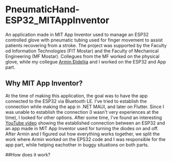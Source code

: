 # PneumaticHand-ESP32_MITAppInventor
An application made in MIT App Inventor used to manage an ESP32 controlled glove with pneumatic tubing used for finger movement to assist patients recovering from a stroke. The project was supported by the Faculty od Information Technologies (FIT Mostar) and the Faculty of Mechanical Engineering (MF Mostar). Collegues from the MF worked on the physical glove, while my collegue [Armin Đidelija](https://github.com/ArminDjidelija) and I worked on the ESP32 and App part.

## Why MIT App Inventor?
At the time of making this application, the goal was to have the app connected to the ESP32 via Bluetooth LE. I've tried to establish the connection while making the app in .NET MAUI, and later on Flutter. Since I was unable to establish the connection (I wasn't very experiences at the time), I looked for other options. After some time, I've found an interesting [YouTube video](https://www.youtube.com/watch?v=aM2ktMKAunw&t=12s) showing the established connection between an ESP32 and an app made in MIT App Inventor used for turning the diodes on and off. After Armin and I figured out how everything works together, we split the work where Armin worked on the EPS32 code and I was responsible for the app part, while helping eachother in buggy situations on both parts. 

##How does it work?

